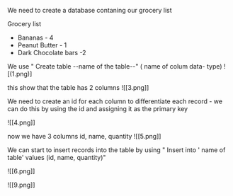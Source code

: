 We need to create a database contaning our grocery list

Grocery list
- Bananas - 4
-  Peanut Butter - 1
-  Dark Chocolate bars  -2 

We use " Create table  --name of the table--" ( name of colum  data- type)
![(1.png)]

this show that the table has 2 columns
![[3.png]]


We need to create an id for each column to differentiate each record - we can do this by using the id and assigning it as the primary key

![[4.png]]

now we have 3 columns  id, name, quantity
![[5.png]]


We can start to insert records into the table by using
" Insert into  ' name of table'  values (id, name, quantity)"

![[6.png]]

![[9.png]]


